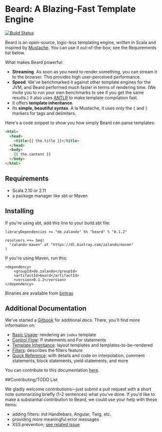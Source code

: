 # Beard: A Blazing-Fast Template Engine

[![Build Status](https://travis-ci.org/zalando/beard.svg)](https://travis-ci.org/zalando/beard)

Beard is an open-source, logic-less templating engine, written in Scala and inspired by [Mustache](https://mustache.github.io/). You can use it out-of-the-box; see the Requirements list below. 

What makes Beard powerful:

  - **Streaming**. As soon as you need to render something, you can stream it to the browser. This provides high user-perceived performance.
  - **Speed**. We've benchmarked it against other template engines for the JVM, and Beard performed much faster in terms of rendering time. (We invite you to run your own benchmarks to see if you get the same results.) It also uses [ANTLR](http://www.antlr.org/) to make template compilation fast.
  - It offers **template inheritance**.
  - Its **simple, beautiful syntax**. A la Mustache, it uses only the `{` and `}` markers for tags and delimiters.
  
Here's a code snippet to show you how simply Beard can parse templates:

```html
<html>
  <head>
	<title>{{ the.title }}</title>
  </head>
  <body>
	{{ the.content }}
  </body>
</html>
```

## Requirements

- Scala 2.10 or 2.11
- a package manager like sbt or Maven

## Installing

If you're using sbt, add this line to your build.sbt file:

    libraryDependencies += "de.zalando" %% "beard" % "0.1.2"

    resolvers ++= Seq(
      "zalando-maven" at "https://dl.bintray.com/zalando/maven"
    )

If you're using Maven, run this:

    <dependency>
    	<groupId>de.zalando</groupId>
    	<artifactId>beard</artifactId>
    	<version>0.1.2</version>
    </dependency>
 
Binaries are available from [bintray](https://bintray.com/zalando/maven/beard/0.1.2/view)

## Additional Documentation

We've started a [Gitbook](https://danpersa.gitbooks.io/beard/content/) for additional docs. There, you'll find more information on:

- [Basic Usage](https://danpersa.gitbooks.io/beard/content/chapter-1-basic-usage.html): rendering an `index` template
- [Control Flow](https://danpersa.gitbooks.io/beard/content/chapter-2-control-flow.html): If statements and For statements
- [Template Inheritance](https://danpersa.gitbooks.io/beard/content/chapter-3-template-inheritance.html): layout templates and templates-to-be-rendered
- [Filters](https://danpersa.gitbooks.io/beard/content/chapter-4-filters.html): describes the filters feature
- [Quick Reference](https://danpersa.gitbooks.io/beard/content/chapter-5-quick-reference.html): with details and code on interpolation, comment statements, block statements, yield statements, and more

You can contribute to this documentation [here](https://github.com/danpersa/beard-book).

##Contributing/TODO List

We gladly welcome contributions—just submit a pull request with a short note summarizing briefly (1-2 sentences) what you've done. If you'd like to make a substantial contribution to Beard, we could use your help with these items:
- adding filters: ind Handlebars, Angular, Twig, etc.
- providing more meaningful error messages
- XSS prevention; [see related issue](https://github.com/zalando/beard/issues/11)

